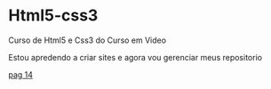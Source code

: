 # Html5-css3

 Curso de Html5 e Css3 do Curso em Video

 Estou apredendo a criar sites e agora vou gerenciar meus repositorio 

 <a href="C:\Users\Victo\OneDrive\Documentos\Estudos\Html5-css3\Exercicios\ex014">pag 14</a>